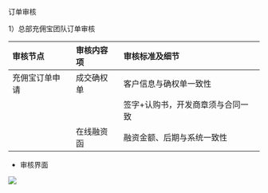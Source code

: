 订单审核

1）总部充佣宝团队订单审核

| 审核节点 | 审核内容项 | 审核标准及细节 |
| :--- | :--- | :--- |
| 充佣宝订单申请 | 成交确权单 | 客户信息与确权单一致性 |
|  |  | 签字+认购书，开发商章须与合同一致 |
|  | 在线融资函 | 融资金额、后期与系统一致性 |



* 审核界面

![](/assets/import.png审2)

